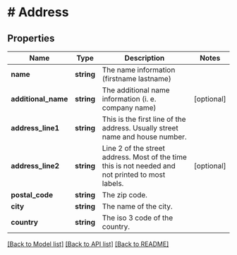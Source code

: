 # # Address

## Properties

Name | Type | Description | Notes
------------ | ------------- | ------------- | -------------
**name** | **string** | The name information (firstname lastname) |
**additional_name** | **string** | The additional name information (i. e. company name) | [optional]
**address_line1** | **string** | This is the first line of the address. Usually street name and house number. |
**address_line2** | **string** | Line 2 of the street address. Most of the time this is not needed and not printed to most labels. | [optional]
**postal_code** | **string** | The zip code. |
**city** | **string** | The name of the city. |
**country** | **string** | The iso 3 code of the country. |

[[Back to Model list]](../../README.md#models) [[Back to API list]](../../README.md#endpoints) [[Back to README]](../../README.md)
